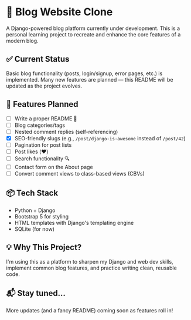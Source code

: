 # 📝 Blog Website Clone

A Django-powered blog platform currently under development. This is a personal learning project to recreate and enhance the core features of a modern blog.

## ✅ Current Status

Basic blog functionality (posts, login/signup, error pages, etc.) is implemented. Many new features are planned — this README will be updated as the project evolves.

## 🚧 Features Planned

- [ ] Write a proper README 📖
- [ ] Blog categories/tags
- [ ] Nested comment replies (self-referencing)
- [x] SEO-friendly slugs (e.g., `/post/django-is-awesome` instead of `/post/42`)
- [ ] Pagination for post lists
- [ ] Post likes (❤️)
- [ ] Search functionality 🔍
- [ ] Contact form on the About page
- [ ] Convert comment views to class-based views (CBVs)

## 📦 Tech Stack

- Python + Django
- Bootstrap 5 for styling
- HTML templates with Django's templating engine
- SQLite (for now)

## 💡 Why This Project?

I'm using this as a platform to sharpen my Django and web dev skills, implement common blog features, and practice writing clean, reusable code.

## 📬 Stay tuned...

More updates (and a fancy README) coming soon as features roll in!
